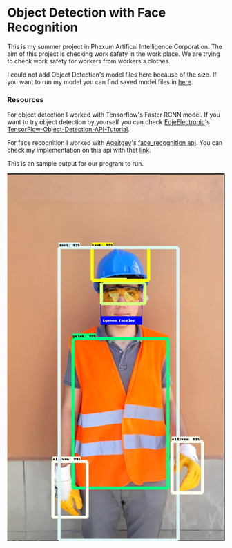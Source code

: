 # Object Detection with Face Recognition
This is my summer project in Phexum Artifical Intelligence Corporation. The aim of this project is checking work safety in the work place. We are trying to check work safety for workers from workers's clothes. 

I could not add Object Detection's model files here because of the size. If you want to run my model you can find saved model files in [here](https://drive.google.com/open?id=1ApEZ1QayS0wxJqLM2vGC1G7pzBVA8aMD).

### Resources
For object detection I worked with Tensorflow's Faster RCNN model. If you want to try object detection by yourself you can check [EdjeElectronic](https://github.com/EdjeElectronics)'s [TensorFlow-Object-Detection-API-Tutorial](https://github.com/EdjeElectronics/TensorFlow-Object-Detection-API-Tutorial-Train-Multiple-Objects-Windows-10).

For face recognition I worked with [Ageitgey](https://github.com/ageitgey)'s [face_recognition api](https://github.com/ageitgey/face_recognition). You can check my implementation on this api with that [link](https://github.com/fzehracetin/face_recognition).

This is an sample output for our program to run. 


![Sample Output](sample_output.png)
